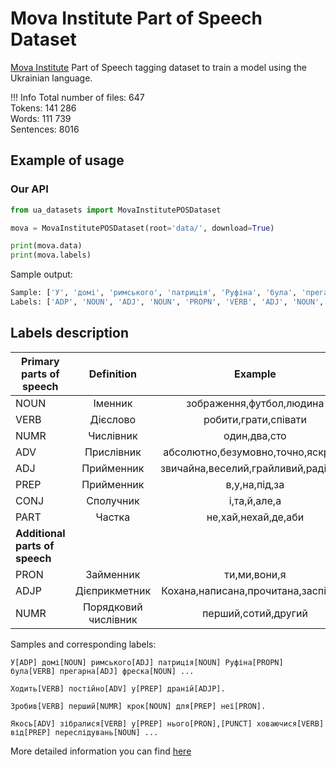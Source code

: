# Mova Institute Part of Speech Dataset
[Mova Institute](https://mova.institute) Part of Speech tagging dataset to train a model using the Ukrainian language.  

!!! Info
    Total number of files: 647  
    Tokens: 141 286  
    Words: 111 739  
    Sentences: 8016  

## Example of usage

### Our API
```python
from ua_datasets import MovaInstitutePOSDataset

mova = MovaInstitutePOSDataset(root='data/', download=True)

print(mova.data)
print(mova.labels)
```

Sample output:
```python
Sample: ['У', 'домі', 'римського', 'патриція', 'Руфіна', 'була', 'прегарна', 'фреска', ',', ...]
Labels: ['ADP', 'NOUN', 'ADJ', 'NOUN', 'PROPN', 'VERB', 'ADJ', 'NOUN', 'PUNCT', ...]
```

## Labels description
 
|Primary parts of speech|Definition         |Example               
| -------------     |:--------------------------:|:---------------------------------:|
|NOUN         |Іменник           |зображення,футбол,людина       
|VERB         |Дієслово          |робити,грати,співати        
|NUMR         |Числівник          |один,два,сто            
|ADV         |Прислівник         |абсолютно,безумовно,точно,яскраво |
|ADJ         |Прийменник         |звичайна,веселий,грайливий,радісний|
|PREP         |Прийменник         |в,у,на,під,за           |
|CONJ         |Сполучник          |і,та,й,але,а            |
|PART         |Частка           |не,хай,нехай,де,аби        |        
|__Additional parts of speech__  |
|PRON            |Займенник      |ти,ми,вони,я            |
|ADJP            |Дієприкметник    |Кохана,написана,прочитана,заспівана|
|NUMR            |Порядковий числівник|перший,сотий,другий        |


Samples and corresponding labels:
```   
У[ADP] домі[NOUN] римського[ADJ] патриція[NOUN] Руфіна[PROPN] була[VERB] прегарна[ADJ] фреска[NOUN] ...

Ходить[VERB] постійно[ADV] у[PREP] драній[ADJP].

Зробив[VERB] перший[NUMR] крок[NOUN] для[PREP] неї[PRON].

Якось[ADV] зібралися[VERB] у[PREP] нього[PRON],[PUNCT] ховаючися[VERB] від[PREP] переслідувань[NOUN] ...
```
More detailed information you can find [here](https://github.com/mova-institute/zoloto/blob/master/docs/tagset.md#%D1%80%D0%B8%D1%81%D0%B8-%D1%84%D0%BE%D1%80%D0%BC)

